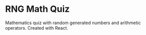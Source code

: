# RNG Math Quiz

Mathematics quiz with random generated numbers and arithmetic operators.
Created with React.

